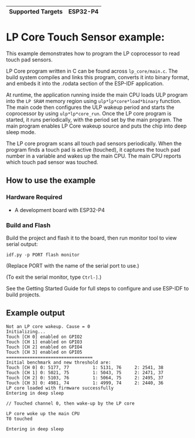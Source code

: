 | Supported Targets | ESP32-P4 |
| ----------------- | -------- |

# LP Core Touch Sensor example:

This example demonstrates how to program the LP coprocessor to read touch pad sensors.

LP Core program written in C can be found across `lp_core/main.c`. The build system compiles and links this program, converts it into binary format, and embeds it into the .rodata section of the ESP-IDF application.

At runtime, the application running inside the main CPU loads ULP program into the `LP SRAM` memory region using `ulp*lp*core*load*binary` function. The main code then configures the ULP wakeup period and starts the coprocessor by using `ulp*lp*core_run`. Once the LP core program is started, it runs periodically, with the period set by the main program. The main program enables LP Core wakeup source and puts the chip into deep sleep mode.

The LP core program scans all touch pad sensors periodically. When the program finds a touch pad is active (touched), it captures the touch pad number in a variable and wakes up the main CPU. The main CPU reports which touch pad sensor was touched.

## How to use the example

### Hardware Required

* A development board with ESP32-P4

### Build and Flash

Build the project and flash it to the board, then run monitor tool to view serial output:

```
idf.py -p PORT flash monitor
```

(Replace PORT with the name of the serial port to use.)

(To exit the serial monitor, type ``Ctrl-]``.)

See the Getting Started Guide for full steps to configure and use ESP-IDF to build projects.

## Example output

```
Not an LP core wakeup. Cause = 0
Initializing...
Touch [CH 0] enabled on GPIO2
Touch [CH 1] enabled on GPIO3
Touch [CH 2] enabled on GPIO4
Touch [CH 3] enabled on GPIO5
=================================
Initial benchmark and new threshold are:
Touch [CH 0] 0: 5177, 77         1: 5131, 76     2: 2541, 38
Touch [CH 1] 0: 5021, 75         1: 5043, 75     2: 2471, 37
Touch [CH 2] 0: 5103, 76         1: 5064, 75     2: 2495, 37
Touch [CH 3] 0: 4981, 74         1: 4999, 74     2: 2440, 36
LP core loaded with firmware successfully
Entering in deep sleep

// Touched channel 0, then wake-up by the LP core

LP core woke up the main CPU
T0 touched

Entering in deep sleep
```
